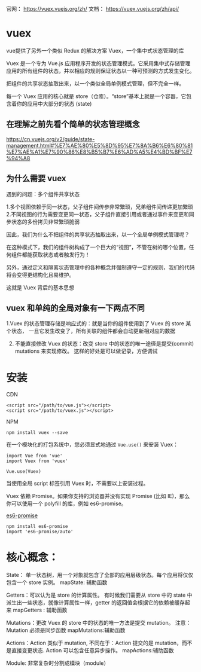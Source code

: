 

官网： https://vuex.vuejs.org/zh/
文档： https://vuex.vuejs.org/zh/api/



# vuex

vue提供了另外一个类似 Redux 的解决方案 Vuex，一个集中式状态管理的库

Vuex 是一个专为 Vue.js 应用程序开发的状态管理模式。它采用集中式存储管理应用的所有组件的状态，并以相应的规则保证状态以一种可预测的方式发生变化。

把组件的共享状态抽取出来，以一个类似全局单例模式管理，但不完全一样。

每一个 Vuex 应用的核心就是 store（仓库）。“store”基本上就是一个容器，它包含着你的应用中大部分的状态 (state)


## 在理解之前先看个简单的状态管理概念

https://cn.vuejs.org/v2/guide/state-management.html#%E7%AE%80%E5%8D%95%E7%8A%B6%E6%80%81%E7%AE%A1%E7%90%86%E8%B5%B7%E6%AD%A5%E4%BD%BF%E7%94%A8


## 为什么需要 vuex

遇到的问题：多个组件共享状态

1.多个视图依赖于同一状态，父子组件间传参非常繁琐，兄弟组件间传递更加繁琐
2.不同视图的行为需要变更同一状态，父子组件直接引用或者通过事件来变更和同步状态的多份拷贝非常繁琐脆弱

因此，我们为什么不把组件的共享状态抽取出来，以一个全局单例模式管理呢？

在这种模式下，我们的组件树构成了一个巨大的“视图”，不管在树的哪个位置，任何组件都能获取状态或者触发行为！

另外，通过定义和隔离状态管理中的各种概念并强制遵守一定的规则，我们的代码将会变得更结构化且易维护。

这就是 Vuex 背后的基本思想



## vuex 和单纯的全局对象有一下两点不同

1.Vuex 的状态管理存储是响应式的：就是当你的组件使用到了 Vuex 的 store 某个状态，
一旦它发生改变了，所有关联的组件都会自动更新相对应的数据

2. 不能直接修改 Vuex 的状态：改变 store 中的状态的唯一途径是提交(commit) mutations 来实现修改。
这样的好处是可以做记录，方便调试



# 安装

CDN
```
<script src="/path/to/vue.js"></script>
<script src="/path/to/vuex.js"></script>
```

NPM
```
npm install vuex --save
```


在一个模块化的打包系统中，您必须显式地通过 `Vue.use()` 来安装 Vuex：
```
import Vue from 'vue'
import Vuex from 'vuex'

Vue.use(Vuex)
```
当使用全局 script 标签引用 Vuex 时，不需要以上安装过程。


Vuex 依赖 Promise。如果你支持的浏览器并没有实现 Promise (比如 IE)，那么你可以使用一个 polyfill 的库，例如 es6-promise。

[es6-promise](https://github.com/stefanpenner/es6-promise)
```
npm install es6-promise
import 'es6-promise/auto'
```



# 核心概念： 

State： 单一状态树，用一个对象就包含了全部的应用层级状态。每个应用将仅仅包含一个 store 实例。
mapState: 辅助函数

Getters：可以认为是 store 的计算属性。 有时候我们需要从 store 中的 state 中派生出一些状态，就像计算属性一样，getter 的返回值会根据它的依赖被缓存起来
mapGetters : 辅助函数

Mutations：更改 Vuex 的 store 中的状态的唯一方法是提交 mutation。  注意：Mutation 必须是同步函数
mapMutations:辅助函数

Actions：Action 类似于 mutation, 不同在于：Action 提交的是 mutation，而不是直接变更状态. Action 可以包含任意异步操作。
mapActions:辅助函数

Module: 非常复杂时分割成模块（module）
